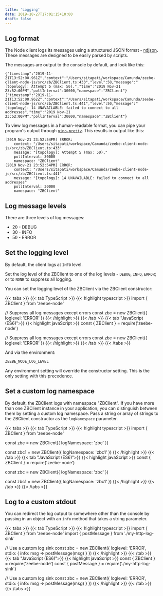 ```yaml
---
title: 'Logging'
date: 2019-10-27T17:01:15+10:00
draft: false
---
```


## Log format

The Node client logs its messages using a structured JSON format - [ndjson](http://ndjson.org/). These messages are designed to be easily parsed by scripts.

The messages are output to the console by default, and look like this:

```
{"timestamp":"2019-11-21T13:52:00.961Z","context":"/Users/sitapati/workspace/Camunda/zeebe-client-node-js/src/zb/ZBClient.ts:433","level":50,"message":"[topology]: Attempt 5 (max: 50).","time":"2019 Nov-21 23:52:00PM","pollInterval":30000,"namespace":"ZBClient"}
{"timestamp":"2019-11-21T13:52:00.962Z","context":"/Users/sitapati/workspace/Camunda/zeebe-client-node-js/src/zb/ZBClient.ts:441","level":50,"message":"[topology]: 14 UNAVAILABLE: failed to connect to all addresses","time":"2019 Nov-21 23:52:00PM","pollInterval":30000,"namespace":"ZBClient"}
```

To view log messages in a human-readable format, you can pipe your program's output through [`pino-pretty`](https://www.npmjs.com/package/pino-pretty). This results in output like this:

```
[2019 Nov-21 23:52:54PM] ERROR:
    context: "/Users/sitapati/workspace/Camunda/zeebe-client-node-js/src/zb/ZBClient.ts:433"
    message: "[topology]: Attempt 5 (max: 50)."
    pollInterval: 30000
    namespace: "ZBClient"
[2019 Nov-21 23:52:54PM] ERROR:
    context: "/Users/sitapati/workspace/Camunda/zeebe-client-node-js/src/zb/ZBClient.ts:441"
    message: "[topology]: 14 UNAVAILABLE: failed to connect to all addresses"
    pollInterval: 30000
    namespace: "ZBClient"
```

## Log message levels

There are three levels of log messages:

* 20 - DEBUG
* 30 - INFO
* 50 - ERROR

## Set the logging level

By default, the client logs at `INFO` level.

Set the log level of the ZBClient to one of the log levels - `DEBUG`, `INFO`, `ERROR`; or to `NONE` to suppress all logging.

You can set the logging level of the ZBClient via the ZBClient constructor:

<!-- prettier-ignore -->
{{< tabs >}}
  {{< tab TypeScript >}}
    {{< highlight typescript >}}
import { ZBClient } from 'zeebe-node'

// Suppress all log messages except errors
const zbc = new ZBClient({
  loglevel: 'ERROR'
})
{{< /highlight >}}
{{< /tab >}}
{{< tab "JavaScript (ES6)">}}
{{< highlight javaScript >}}
const { ZBClient } = require('zeebe-node')

// Suppress all log messages except errors
const zbc = new ZBClient({
  loglevel: 'ERROR'
})
{{< /highlight >}}
{{< /tab >}}
{{< /tabs >}}

And via the environment:

```bash
ZEEBE_NODE_LOG_LEVEL
```

Any environment setting will override the constructor setting. This is the only setting with this precedence.

## Set a custom log namespace

By default, the ZBClient logs with namespace "ZBClient". If you have more than one ZBClient instance in your application, you can distinguish between them by setting a custom log namespace. Pass a string or array of strings to the ZBClient constructor as the `logNamespace` parameter.

<!-- prettier-ignore -->
{{< tabs >}}
  {{< tab TypeScript >}}
    {{< highlight typescript >}}
import { ZBClient } from 'zeebe-node'

const zbc = new ZBClient({
  logNamespace: 'zbc'
})

const zbc1 = new ZBClient({
  logNamespace: 'zbc1'
})
{{< /highlight >}}
{{< /tab >}}
{{< tab "JavaScript (ES6)">}}
{{< highlight javaScript >}}
const { ZBClient } = require('zeebe-node')

const zbc = new ZBClient({
  logNamespace: 'zbc'
})

const zbc1 = new ZBClient({
  logNamespace: 'zbc1'
})
{{< /highlight >}}
{{< /tab >}}
{{< /tabs >}}

## Log to a custom stdout

You can redirect the log output to somewhere other than the console by passing in an object with an `info` method that takes a string parameter.

<!-- prettier-ignore -->
{{< tabs >}}
  {{< tab TypeScript >}}
    {{< highlight typescript >}}
import { ZBClient } from 'zeebe-node'
import { postMessage } from './my-http-log-sink'

// Use a custom log sink
const zbc = new ZBClient({
  loglevel: 'ERROR',
  stdio: {
    info: msg => postMessage(msg)
  }
})
{{< /highlight >}}
{{< /tab >}}
{{< tab "JavaScript (ES6)">}}
{{< highlight javaScript >}}
const { ZBClient } = require('zeebe-node')
const { postMessage } = require('./my-http-log-sink')

// Use a custom log sink
const zbc = new ZBClient({
  loglevel: 'ERROR',
  stdio: {
    info: msg => postMessage(msg)
  }
})
{{< /highlight >}}
{{< /tab >}}
{{< /tabs >}}